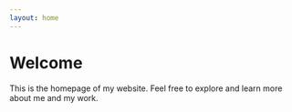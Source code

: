 ```yaml
---
layout: home
---
```


# Welcome

This is the homepage of my website. Feel free to explore and learn more about me and my work.
